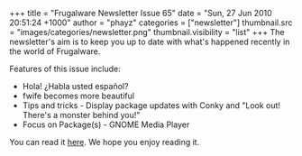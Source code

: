 +++
title = "Frugalware Newsletter Issue 65"
date = "Sun, 27 Jun 2010 20:51:24 +1000"
author = "phayz"
categories = ["newsletter"]
thumbnail.src = "images/categories/newsletter.png"
thumbnail.visibility = "list"
+++
The newsletter's aim is to keep you up to date with what's happened
 recently in the world of Frugalware.  

 Features of this issue include:
 * Hola! ¿Habla usted español?
* fwife becomes more beautiful
* Tips and tricks - Display package updates with Conky and
 "Look out! There's a monster behind you!"
* Focus on Package(s) - GNOME Media Player


 You can read it [here](/newsletter/65). We hope you enjoy reading it.